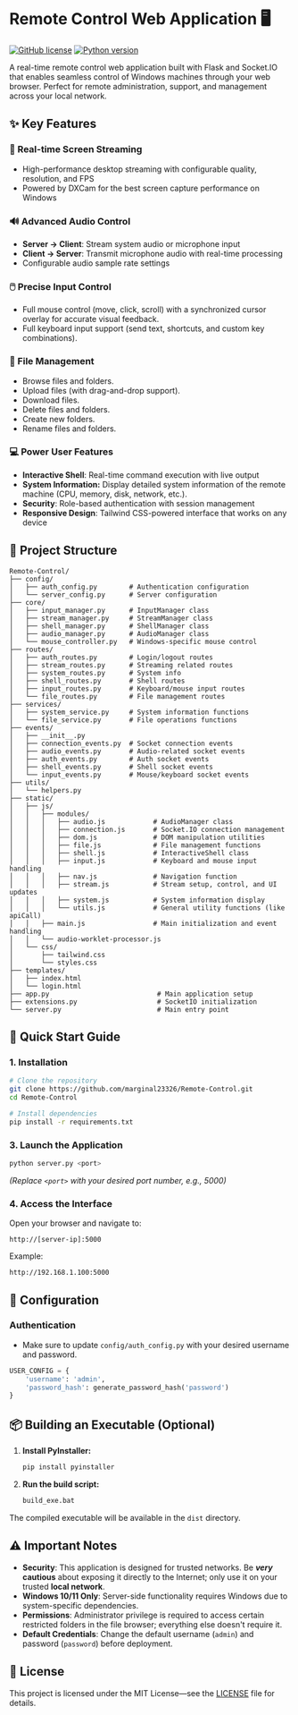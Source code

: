 # Remote Control Web Application 🖥️

[![GitHub license](https://img.shields.io/badge/license-MIT-blue.svg)](https://github.com/marginal23326/Remote-Control/blob/main/LICENSE)
[![Python version](https://img.shields.io/badge/python-3.13+-blue)](https://www.python.org/downloads/)

A real-time remote control web application built with Flask and Socket.IO that enables seamless control of Windows machines through your web browser. Perfect for remote administration, support, and management across your local network.

## ✨ Key Features

### 🎥 Real-time Screen Streaming
- High-performance desktop streaming with configurable quality, resolution, and FPS
- Powered by DXCam for the best screen capture performance on Windows

### 🔊 Advanced Audio Control
- **Server → Client**: Stream system audio or microphone input
- **Client → Server**: Transmit microphone audio with real-time processing
- Configurable audio sample rate settings

### 🖱️ Precise Input Control
- Full mouse control (move, click, scroll) with a synchronized cursor overlay for accurate visual feedback.
- Full keyboard input support (send text, shortcuts, and custom key combinations).

### 📁 File Management
- Browse files and folders.
- Upload files (with drag-and-drop support).
- Download files.
- Delete files and folders.
- Create new folders.
- Rename files and folders.

### 💻 Power User Features
- **Interactive Shell**: Real-time command execution with live output
- **System Information:** Display detailed system information of the remote machine (CPU, memory, disk, network, etc.).
- **Security**: Role-based authentication with session management
- **Responsive Design**: Tailwind CSS-powered interface that works on any device

## 🌳 Project Structure

```
Remote-Control/
├── config/
│   ├── auth_config.py        # Authentication configuration
│   └── server_config.py      # Server configuration
├── core/
│   ├── input_manager.py      # InputManager class
│   ├── stream_manager.py     # StreamManager class
│   ├── shell_manager.py      # ShellManager class
│   ├── audio_manager.py      # AudioManager class
│   └── mouse_controller.py   # Windows-specific mouse control
├── routes/
│   ├── auth_routes.py        # Login/logout routes
│   ├── stream_routes.py      # Streaming related routes
│   ├── system_routes.py      # System info
│   ├── shell_routes.py       # Shell routes
│   ├── input_routes.py       # Keyboard/mouse input routes
│   └── file_routes.py        # File management routes
├── services/
│   ├── system_service.py     # System information functions
│   └── file_service.py       # File operations functions
├── events/
│   ├── __init__.py
│   ├── connection_events.py  # Socket connection events
│   ├── audio_events.py       # Audio-related socket events
│   ├── auth_events.py        # Auth socket events
│   ├── shell_events.py       # Shell socket events
│   └── input_events.py       # Mouse/keyboard socket events
├── utils/
│   └── helpers.py
├── static/
│   ├── js/
│   │   ├── modules/
│   │   │   ├── audio.js            # AudioManager class
│   │   │   ├── connection.js       # Socket.IO connection management
│   │   │   ├── dom.js              # DOM manipulation utilities
│   │   │   ├── file.js             # File management functions
│   │   │   ├── shell.js            # InteractiveShell class
│   │   │   ├── input.js            # Keyboard and mouse input handling
│   │   │   ├── nav.js              # Navigation function
│   │   │   ├── stream.js           # Stream setup, control, and UI updates
│   │   │   ├── system.js           # System information display
│   │   │   └── utils.js            # General utility functions (like apiCall)
│   │   ├── main.js                 # Main initialization and event handling
│   │   └── audio-worklet-processor.js
│   └── css/
│       ├── tailwind.css
│       └── styles.css
├── templates/
│   ├── index.html
│   └── login.html
├── app.py                           # Main application setup
├── extensions.py                    # SocketIO initialization
└── server.py                        # Main entry point
```

## 🚀 Quick Start Guide

### 1. Installation

```bash
# Clone the repository
git clone https://github.com/marginal23326/Remote-Control.git
cd Remote-Control

# Install dependencies
pip install -r requirements.txt
```

### 3. Launch the Application

```bash
python server.py <port>
```
_(Replace `<port>` with your desired port number, e.g., 5000)_

### 4. Access the Interface

Open your browser and navigate to:
```
http://[server-ip]:5000
```

Example:
```
http://192.168.1.100:5000
```

## 🔧 Configuration

### Authentication
*  Make sure to update `config/auth_config.py` with your desired username and password.
```python
USER_CONFIG = {
	'username': 'admin',
	'password_hash': generate_password_hash('password')
}
```

## 📦 Building an Executable (Optional)

1. **Install PyInstaller:**

    ```bash
    pip install pyinstaller
    ```

2. **Run the build script:**

    ```bash
    build_exe.bat
    ```
The compiled executable will be available in the `dist` directory.

## ⚠️ Important Notes

- **Security**: This application is designed for trusted networks. Be **_very_** **cautious** about exposing it directly to the Internet; only use it on your trusted **local network**.
- **Windows 10/11 Only**: Server-side functionality requires Windows due to system-specific dependencies.
- **Permissions**: Administrator privilege is required to access certain restricted folders in the file browser; everything else doesn't require it.
- **Default Credentials**: Change the default username (`admin`) and password (`password`) before deployment.

## 📄 License

This project is licensed under the MIT License—see the [LICENSE](LICENSE) file for details.
